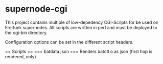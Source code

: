 supernode-cgi
=============

This project contains multiple  of low-depedency CGI-Scripts for be used on Freifunk supernodes.
All scripts are written in perl and must be deployed to the cgi-bin directory.

Configuration options can be set in the different script headers.

 == Scripts ==
 === batdata.json ===
Renders batctl o as json (first hop is rendered, only)

